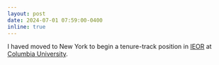 ```yaml
---
layout: post
date: 2024-07-01 07:59:00-0400
inline: true 
---
```


I haved moved to New York to begin a tenure-track position in [IEOR](https://ieor.columbia.edu) at [Columbia University](https://www.columbia.edu).
